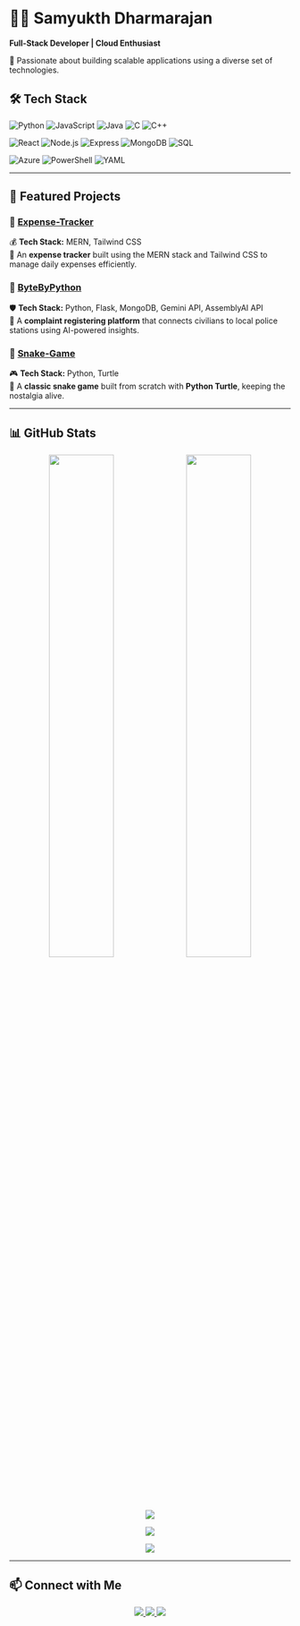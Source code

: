 # 👨‍💻 Samyukth Dharmarajan

**Full-Stack Developer | Cloud Enthusiast**  

🚀 Passionate about building scalable applications using a diverse set of technologies.

## 🛠 Tech Stack  
![Python](https://img.shields.io/badge/-Python-3776AB?style=for-the-badge&logo=python&logoColor=white)
![JavaScript](https://img.shields.io/badge/-JavaScript-F7DF1E?style=for-the-badge&logo=javascript&logoColor=black)
![Java](https://img.shields.io/badge/-Java-007396?style=for-the-badge&logo=java&logoColor=white)
![C](https://img.shields.io/badge/-C-A8B9CC?style=for-the-badge&logo=c&logoColor=black)
![C++](https://img.shields.io/badge/-C++-00599C?style=for-the-badge&logo=c%2B%2B&logoColor=white)

![React](https://img.shields.io/badge/-React-61DAFB?style=for-the-badge&logo=react&logoColor=black)
![Node.js](https://img.shields.io/badge/-Node.js-339933?style=for-the-badge&logo=node.js&logoColor=white)
![Express](https://img.shields.io/badge/-Express-000000?style=for-the-badge&logo=express&logoColor=white)
![MongoDB](https://img.shields.io/badge/-MongoDB-47A248?style=for-the-badge&logo=mongodb&logoColor=white)
![SQL](https://img.shields.io/badge/-SQL-4479A1?style=for-the-badge&logo=postgresql&logoColor=white)

![Azure](https://img.shields.io/badge/-Azure-0089D6?style=for-the-badge&logo=microsoft-azure&logoColor=white)
![PowerShell](https://img.shields.io/badge/-PowerShell-5391FE?style=for-the-badge&logo=powershell&logoColor=white)
![YAML](https://img.shields.io/badge/-YAML-CCCCCC?style=for-the-badge&logo=yaml&logoColor=black)

---

## 🚀 Featured Projects

### 📌 [Expense-Tracker](https://github.com/samyukthdraj/Expense-Tracker)
💰 **Tech Stack:** MERN, Tailwind CSS  
🔹 An **expense tracker** built using the MERN stack and Tailwind CSS to manage daily expenses efficiently.

### 📌 [ByteByPython](https://github.com/samyukthdraj/ByteByPython)
🛡️ **Tech Stack:** Python, Flask, MongoDB, Gemini API, AssemblyAI API  
🔹 A **complaint registering platform** that connects civilians to local police stations using AI-powered insights.

### 📌 [Snake-Game](https://github.com/samyukthdraj/Snake-Game)
🎮 **Tech Stack:** Python, Turtle  
🔹 A **classic snake game** built from scratch with **Python Turtle**, keeping the nostalgia alive.

---

## 📊 GitHub Stats  

<p align="center">
  <img width="48%" src="https://github-readme-stats.vercel.app/api?username=samyukthdraj&show_icons=true&theme=radical" />
  <img width="48%" src="https://github-readme-stats.vercel.app/api/top-langs/?username=samyukthdraj&layout=compact&langs_count=6&theme=radical&hide_border=true" />
</p>

<p align="center">
  <img src="https://github-readme-activity-graph.vercel.app/graph?username=samyukthdraj&theme=tokyonight" />
</p>

<p align="center">
  <img src="https://github-profile-trophy.vercel.app/?username=samyukthdraj&theme=onedark" />
</p>

<p align="center">
  <img src="https://readme-typing-svg.herokuapp.com?font=Fira+Code&pause=1000&color=32CD32&width=500&lines=Full-Stack+Developer;Cloud+Enthusiast;Python%2C+React%2C+Azure%2C+Node.js" />
</p>

---

## 📫 Connect with Me  

<p align="center">
  <a href="https://samyukthdraj.github.io">
    <img src="https://img.shields.io/badge/Portfolio-Visit-blue?style=for-the-badge&logo=google-chrome&logoColor=white" />
  </a>
  <a href="https://www.linkedin.com/in/your-profile">
    <img src="https://img.shields.io/badge/LinkedIn-Connect-blue?style=for-the-badge&logo=linkedin" />
  </a>
  <a href="mailto:samyukthdharamarajan2002@gmail.com">
    <img src="https://img.shields.io/badge/Email-Contact-red?style=for-the-badge&logo=gmail&logoColor=white" />
  </a>
</p>
